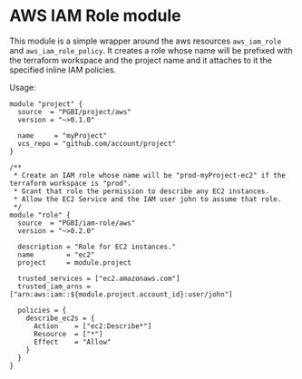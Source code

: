 # AWS IAM Role module

This module is a simple wrapper around the aws resources `aws_iam_role` and `aws_iam_role_policy`. It creates a role 
whose name will be prefixed with the terraform workspace and the project name and it attaches to it the specified inline
IAM policies.

Usage:

```hcl
module "project" {
  source  = "PGBI/project/aws"
  version = "~>0.1.0"

  name     = "myProject"
  vcs_repo = "github.com/account/project"
}

/**
 * Create an IAM role whose name will be "prod-myProject-ec2" if the terraform workspace is "prod".
 * Grant that role the permission to describe any EC2 instances.
 * Allow the EC2 Service and the IAM user john to assume that role.
 */
module "role" {
  source  = "PGBI/iam-role/aws"
  version = "~>0.2.0"

  description = "Role for EC2 instances."
  name        = "ec2"
  project     = module.project

  trusted_services = ["ec2.amazonaws.com"]
  trusted_iam_arns = ["arn:aws:iam::${module.project.account_id}:user/john"]
  
  policies = {
    describe_ec2s = {
      Action    = ["ec2:Describe*"]
      Resource  = ["*"]
      Effect    = "Allow"
    }
  }
}
```
